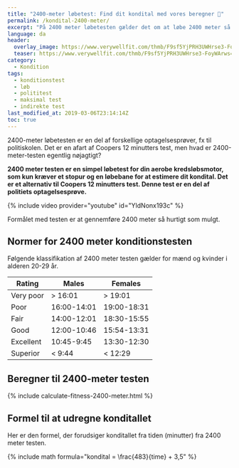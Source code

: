 ```yaml
---
title: "2400-meter løbetest: Find dit kondital med vores beregner 🏃"
permalink: /kondital-2400-meter/
excerpt: "På 2400 meter løbetesten gælder det om at løbe 2400 meter så hurtigt som muligt, og derfra kan du estimere dit kondital og sammenligne dig med normerne."
language: da
header:
  overlay_image: https://www.verywellfit.com/thmb/F9sf5YjPRH3UWHrse3-FoyWArws=/2120x1415/filters:fill(FFDB5D,1)/GettyImages-555000829-5b0215abfa6bcc0036279353.jpg
  teaser: https://www.verywellfit.com/thmb/F9sf5YjPRH3UWHrse3-FoyWArws=/2120x1415/filters:fill(FFDB5D,1)/GettyImages-555000829-5b0215abfa6bcc0036279353.jpg
category:
  - Kondition
tags:
  - konditionstest
  - løb
  - polititest
  - maksimal test
  - indirekte test
last_modified_at: 2019-03-06T23:14:14Z
toc: true
---
```


2400-meter løbetesten er en del af forskellige optagelsesprøver, fx til politiskolen. Det er en afart af Coopers 12 minutters test, men hvad er 2400-meter-testen egentlig nøjagtigt?

**2400 meter testen er en simpel løbetest for din aerobe kredsløbsmotor, som kun kræver et stopur og en løbebane for at estimere dit kondital. Det er et alternativ til Coopers 12 minutters test. Denne test er en del af politiets optagelsesprøve.**

{% include video provider="youtube" id="YldNonx193c" %}

Formålet med testen er at gennemføre 2400 meter så hurtigt som mulgt. 

## Normer for 2400 meter konditionstesten

Følgende klassifikation af 2400 meter testen gælder for mænd og kvinder i alderen 20-29 år. 

| Rating    | Males       | Females     |
|-----------|-------------|-------------|
| Very poor	| > 16:01	    | > 19:01     |
| Poor	    | 16:00-14:01	| 19:00-18:31 |
| Fair	    | 14:00-12:01	| 18:30-15:55 |
| Good	    | 12:00-10:46	| 15:54-13:31 |
| Excellent	| 10:45-9:45	| 13:30-12:30 |
| Superior	| < 9:44	    | < 12:29     |

## Beregner til 2400-meter testen

{% include calculate-fitness-2400-meter.html %}

## Formel til at udregne konditallet

Her er den formel, der forudsiger konditallet fra tiden (minutter) fra 2400 meter testen.

{% include math formula="kondital = \frac{483}{time} + 3,5" %}
